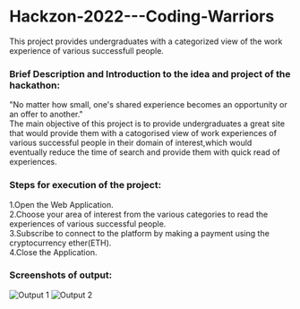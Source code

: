# Hackzon-2022---Coding-Warriors
This project provides undergraduates with a categorized view of the work experience of various successfull people.  

### Brief Description and Introduction to the idea and project of the hackathon:  
"No matter how small, one's shared experience becomes an opportunity or an offer to another."  
The main objective of this project is to provide undergraduates a great site that would provide them with a catogorised view of work experiences of various successful people in their domain of interest,which would eventually reduce the time of search and provide them with quick read of experiences.

### Steps for execution of the project:

1.Open the Web Application.  
2.Choose your area of interest from the various categories to read the experiences of various successful people.  
3.Subscribe to connect to the platform by making a payment using the cryptocurrency ether(ETH).  
4.Close the Application.  

### Screenshots of output:
![Output 1](https://user-images.githubusercontent.com/116091951/202255028-e49af683-a133-4b50-931c-f7ec2b312da5.png)
![Output 2](https://user-images.githubusercontent.com/116091951/202255121-df936484-3f1c-47f0-a768-be1d60dd476f.png)

